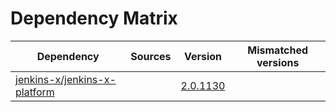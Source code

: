 # Dependency Matrix

Dependency | Sources | Version | Mismatched versions
---------- | ------- | ------- | -------------------
[jenkins-x/jenkins-x-platform](https://github.com/jenkins-x/jenkins-x-platform.git) |  | [2.0.1130](https://github.com/jenkins-x/jenkins-x-platform/releases/tag/v2.0.1130) | 
